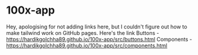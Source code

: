 # 100x-app
Hey, apologising for not adding links here, but I couldn't figure out how to make tailwind work on GitHub pages.
Here's the link
Buttons - https://hardikgolchha89.github.io/100x-app/src/buttons.html
Components - https://hardikgolchha89.github.io/100x-app/src/components.html

